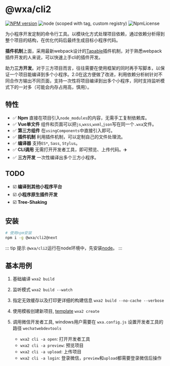 # @wxa/cli2
[![NPM version](https://img.shields.io/npm/v/@wxa/cli2/next.svg)](https://www.npmjs.com/package/@wxa/cli2)
![node (scoped with tag, custom registry)](https://img.shields.io/badge/node-%3E%3D%208.15.0-brightgreen.svg?maxAge=2592000)
![NpmLicense](https://img.shields.io/npm/l/@wxa/cli2.svg)

为小程序开发定制的命令行工具。以模块化方式处理项目依赖，通过依赖分析得到整个项目的结构，在优化代码后最终生成目标小程序代码。

**插件机制**上面，采用最新webpack设计的[Tapable](https://github.com/webpack/tapable)插件机制，对于熟悉webpack插件开发的人来说，可以快速上手cli的插件开发。

助力**三方开发**。对于三方项目而言，往往需要在使用框架的同时再手写脚本，以保证一个项目能编译到多个小程序。2.0在这方便做了改进，利用依赖分析树针对不同合作方输出不同页面，支持一次性将项目编译到出多个小程序，同时支持监听模式下的一对多（可能会内存占用高，慎用）。

## 特性
- :white_check_mark: **Npm** 直接在项目引入`node_modules`的内容，无需手工复制依赖库。
- :white_check_mark: **Vue单文件** 组件和页面可以把`js`,`wxss`,`wxml`,`json`写在同一个`.wxa`文件。
- :white_check_mark: **第三方组件** 在`usingComponents`中直接引入即可。
- :white_check_mark: **插件机制** 利用插件机制，可以定制自己的文件处理流。
- :white_check_mark: **编译器** 支持`ES*`, `Sass`, `Stylus`。
- :white_check_mark: **CLI调用** 无需打开开发者工具，即可预览、上传代码。:airplane:
- :white_check_mark: **三方开发** 一次性编译出多个三方小程序。

## TODO
- :ballot_box_with_check: **编译到其他小程序平台** 
- :ballot_box_with_check: **小程序原生插件开发**
- :ballot_box_with_check: **Tree-Shaking**

## 安装
```bash
# 使用npm安装
npm i -g @wxa/cli2@next
```

::: tip 提示
`@wxa/cli2`运行在node环境中，先安装[node](https://nodejs.org/en/)。
:::

## 基本用例
1. 基础编译
`wxa2 build`

2. 监听模式
`wxa2 build --watch`

3. 指定无效缓存以及打印更详细的构建信息
`wxa2 build --no-cache --verbose`

4. 使用模板创建新项目, [template](https://github.com/Genuifx/wxa-templates)
`wxa2 create`

5. 调用微信开发者工具, windows用户需要在 `wxa.config.js` 设置开发者工具的路径 `wechatwebdevtools`
    - `wxa2 cli -a open`: 打开开发者工具
    - `wxa2 cli -a preview`: 预览项目
    - `wxa2 cli -a upload`: 上传项目
    - `wxa2 cli -a login`: 登录微信，`preview`和`upload`都需要登录微信后操作